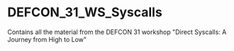 # DEFCON_31_WS_Syscalls
Contains all the material from the DEFCON 31 workshop "Direct Syscalls: A Journey from High to Low" 
